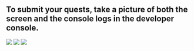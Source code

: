 ## To submit your quests, take a picture of both the screen and the console logs in the developer console.
![](https://github.com/DarthNoobius/emerald--dapp-quests/blob/master/Chapter%202/Images/Day%203%20console.png)
![](https://github.com/DarthNoobius/emerald--dapp-quests/blob/master/Chapter%202/Images/Day%203%20index.png)
![](https://github.com/DarthNoobius/emerald--dapp-quests/blob/master/Chapter%202/Images/Day%203%20css.png)

